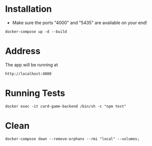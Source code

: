 # Installation
- Make sure the ports "4000" and "5435" are available on your end!
```
docker-compose up -d --build
```

# Address
The app will be running at 
```
http://localhost:4000
```

# Running Tests
```
docker exec -it card-game-backend /bin/sh -c "npm test"
```

# Clean
```
docker-compose down --remove-orphans --rmi "local" --volumes;
```